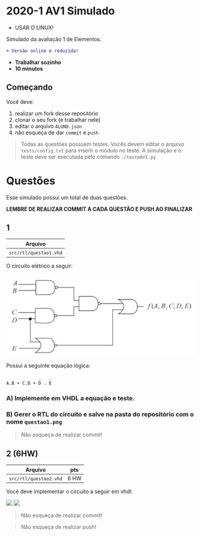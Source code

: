 # 2020-1 AV1 Simulado

- USAR O LINUX!

Simulado da avaliação 1 de Elementos. 

```diff
+ Versào online e reduzida!
```

- **Trabalhar sozinho**
- **10 minutos**

## Começando

Você deve:

1. realizar um fork desse repositório  
1. clonar o seu fork (e trabalhar nele)
1. editar o arquivo `ALUNO.json`
1. não esqueça de dar `commit` e `push`

> Todas as questões possuem testes. Vocês devem editar o arquivo `tests/config.txt` para inserir o módulo no teste. A simulação e o teste deve ser executada pelo comando `./testeAVI.py`

# Questões

Esse simulado possui um total de duas questões.

**LEMBRE DE REALIZAR COMMIT A CADA QUESTÃO E PUSH AO FINALIZAR**

## 1 

| Arquivo                |
| -------                |
| `src/rtl/questao1.vhd` |

O circuito elétrico a seguir:

![](figs/questao1.png)

Possui a seguinte equação lógica:

```
            _   _
A.B + C.D + D . E
```

### A) Implemente em VHDL a equação e teste.
### B) Gerer o RTL do circuito e salve na pasta do repositório com o nome `questao1.png`


> Não esqueça de realizar commit!

## 2 (6HW)

| Arquivo                | pts  |
| -------                | ---- |
| `src/rtl/questao2.vhd` | 6 HW |

Você deve implementar o circuito a seguir em vhdl:

![](figs/1a.png)
![](figs/1b.png)

> Não esqueça de realizar commit!

> Não esqueça de realizar push!









